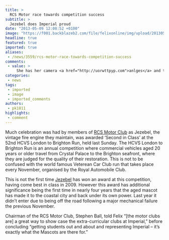 ```yaml
---
title: >
  RCS Motor race towards competition success
subtitle: >
  Jezebel does Imperial proud
date: "2013-05-09 12:08:52 +0100"
image: "https://f001.backblazeb2.com/file/felixonline/img/upload/201305091309-tna08-jezebel.jpg"
headline: true
featured: true
imported: true
aliases:
 - /news/3559/rcs-motor-race-towards-competition-success
comments:
 - value: >
     She has her camera <a href="http://uorwttpyp.com">anlges</a> and this isn't her best shot. She is something like an inch and a half taller than EJ, amd EJ isn't short. JW is 6 ft tall. Maybe she is wearing high heels, and he tilted a bit toward her, idk. His smile is funny awkward here.Does anyone know how this show is rating? In the last interview that catgoh n chinggunie kindly translated, JW was concerned about ratings.
categories:
 - news
tags:
 - imported
 - image
 - imported_comments
authors:
 - pk1811
highlights:
 - comment
---
```


Much celebration was had by members of [RCS Motor Club](https://union.ic.ac.uk/rcc/rcsmotor/) as Jezebel, the vintage fire engine they maintain, was awarded ‘Second in Class’ at the 52nd HCVS London to Brighton Run, held last Sunday.
 The HCVS London to Brighton Run is an annual competition where commercial vehicles aged 20 years or older travel from Crystal Palace to the Brighton seafront, where they are judged for the quality of their restoration. This is not to be confused with the world famous Veterean Car Club run that takes place every November, organised by the Royal Automobile Club.

This is not the first time [Jezebel](http://www.youtube.com/watch?v=yfYVdn1vDAw) has won an award at this competition, having come best in class in 2009. However this award has additional significance being the first time in nearly four years that the aged mascot has made it to the coastal city and back under its own power. Last year it didn’t enter due to being off the road following a major mechanical failure the previous November.

Chairman of the RCS Motor Club, Stephen Ball, told Felix “[the motor clubs are] a great way to show case the extra-curricular clubs at Imperial,” before concluding “getting students out and about and representing Imperial ­– it’s exactly what the Mascots are there for.”
